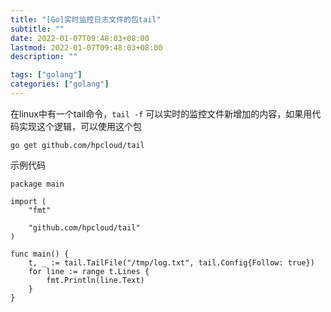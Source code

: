 ```yaml
---
title: "[Go]实时监控日志文件的包tail"
subtitle: ""
date: 2022-01-07T09:48:03+08:00
lastmod: 2022-01-07T09:48:03+08:00
description: ""

tags: ["golang"]
categories: ["golang"]
---
```


在linux中有一个tail命令，`tail -f` 可以实时的监控文件新增加的内容，如果用代码实现这个逻辑，可以使用这个包
```
go get github.com/hpcloud/tail
```

示例代码
```
package main

import (
    "fmt"

    "github.com/hpcloud/tail"
)

func main() {
    t, _ := tail.TailFile("/tmp/log.txt", tail.Config{Follow: true})
    for line := range t.Lines {
        fmt.Println(line.Text)
    }
}
```

